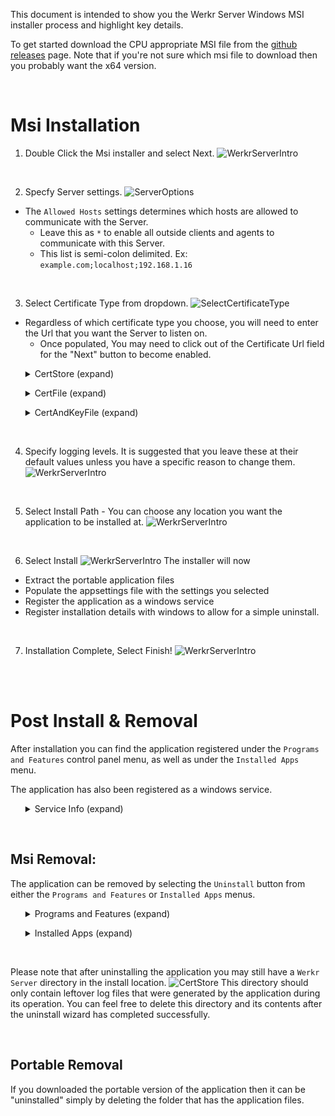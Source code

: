 This document is intended to show you the Werkr Server Windows MSI installer process and highlight key details.

To get started download the CPU appropriate MSI file from the [github releases](https://github.com/DarkgreyDevelopment/Werkr.Server/releases/tag/latest) page. Note that if you're not sure which msi file to download then you probably want the x64 version.

<br/>

# Msi Installation

1. Double Click the Msi installer and select Next.
![WerkrServerIntro](../../images/articles/HowTo/WindowsServerInstall/0-WerkrServerIntro.png)

<br/>

2. Specfy Server settings.
![ServerOptions](../../images/articles/HowTo/WindowsServerInstall/1-ServerOptions.png)

* The `Allowed Hosts` settings determines which hosts are allowed to communicate with the Server.
  * Leave this as `*` to enable all outside clients and agents to communicate with this Server.
  * This list is semi-colon delimited. Ex: `example.com;localhost;192.168.1.16`

<br/>

3. Select Certificate Type from dropdown.
![SelectCertificateType](../../images/articles/HowTo/WindowsServerInstall/2-SelectCertificateType.png)
* Regardless of which certificate type you choose, you will need to enter the Url that you want the Server to listen on.
  * Once populated, You may need to click out of the Certificate Url field for the "Next" button to become enabled.


<ul>

<details>
  <summary>CertStore (expand)</summary>

  1. ![CertStore](../../images/articles/HowTo/WindowsServerInstall/3-CertStore.png)
    1. If you know your certificates store information then you can feel free to paste it into the fields.
    2. Otherwise select the browse button on the bottom left and you can select the appropriate certificate from the ones availabe in the store.
  2. ![CertStore_Selection](../../images/articles/HowTo/WindowsSharedInstall/CertStore_Selection.png)

</details>

</ul>

<ul>

<details>
  <summary>CertFile (expand)</summary>

  1. ![CertFile](../../images/articles/HowTo/WindowsServerInstall/3-CertFile.png)
  2. ![FileBrowse](../../images/articles/HowTo/WindowsSharedInstall/FileBrowse.png)

</details>

</ul>

<ul>

<details>
  <summary>CertAndKeyFile (expand)</summary>

  1. ![CertAndKeyFile](../../images/articles/HowTo/WindowsServerInstall/3-CertAndKeyFile.png)
  2. ![FileBrowse](../../images/articles/HowTo/WindowsSharedInstall/FileBrowse.png)

</details>

</ul>

<br/>

4. Specify logging levels. It is suggested that you leave these at their default values unless you have a specific reason to change them.
![WerkrServerIntro](../../images/articles/HowTo/WindowsServerInstall/4-Logging.png)

<br/>

5. Select Install Path - You can choose any location you want the application to be installed at.
![WerkrServerIntro](../../images/articles/HowTo/WindowsServerInstall/5-DestinationPath.png)

<br/>

6. Select Install
![WerkrServerIntro](../../images/articles/HowTo/WindowsServerInstall/6-InstallButton.png)
The installer will now
  * Extract the portable application files
  * Populate the appsettings file with the settings you selected
  * Register the application as a windows service
  * Register installation details with windows to allow for a simple uninstall.

<br/>

7. Installation Complete, Select Finish!
![WerkrServerIntro](../../images/articles/HowTo/WindowsServerInstall/7-FinishButton.png)

<br/><br/>

# Post Install & Removal

After installation you can find the application registered under the `Programs and Features` control panel menu, as well as under the `Installed Apps` menu.

The application has also been registered as a windows service.

<ul>

<details>
  <summary>Service Info (expand)</summary>

  1. ![CertAndKeyFile](../../images/articles/HowTo/WindowsServerInstall/PostInstall-ServiceInfo.png)

  Interact with the service (start/stop/disable) via the Windows Services mmc snapin.

</details>

</ul>

<br/>

## Msi Removal:

The application can be removed by selecting the `Uninstall` button from either the `Programs and Features` or `Installed Apps` menus.

<ul>

<details>
  <summary>Programs and Features (expand)</summary>

  1. ![CertStore](../../images/articles/HowTo/WindowsServerInstall/PostInstall-ProgramsAndFeatures.png)

</details>

</ul>

<ul>

<details>
  <summary>Installed Apps (expand)</summary>

  1. ![CertFile](../../images/articles/HowTo/WindowsServerInstall/PostInstall-InstalledApps.png)
  The `uninstall` button in this menu is hidden until you select the elipses menu on the right side of the screen.

</details>

</ul>

<br/>

Please note that after uninstalling the application you may still have a `Werkr Server` directory in the install location.
![CertStore](../../images/articles/HowTo/WindowsSharedUninstall/RemainingFiles.png)
This directory should only contain leftover log files that were generated by the application during its operation.
You can feel free to delete this directory and its contents after the uninstall wizard has completed successfully.


<br/>


## Portable Removal
If you downloaded the portable version of the application then it can be "uninstalled" simply by deleting the folder that has the application files.

</br>
